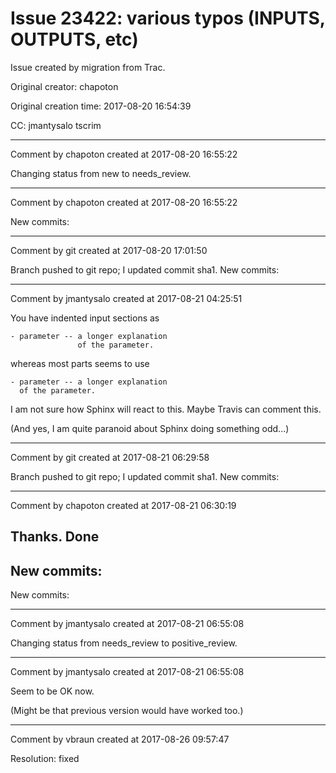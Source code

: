 # Issue 23422: various typos (INPUTS, OUTPUTS, etc)

Issue created by migration from Trac.

Original creator: chapoton

Original creation time: 2017-08-20 16:54:39

CC:  jmantysalo tscrim




---

Comment by chapoton created at 2017-08-20 16:55:22

Changing status from new to needs_review.


---

Comment by chapoton created at 2017-08-20 16:55:22

New commits:


---

Comment by git created at 2017-08-20 17:01:50

Branch pushed to git repo; I updated commit sha1. New commits:


---

Comment by jmantysalo created at 2017-08-21 04:25:51

You have indented input sections as


```
- parameter -- a longer explanation
               of the parameter.
```


whereas most parts seems to use


```
- parameter -- a longer explanation
  of the parameter.
```


I am not sure how Sphinx will react to this. Maybe Travis can comment this.

(And yes, I am quite paranoid about Sphinx doing something odd...)


---

Comment by git created at 2017-08-21 06:29:58

Branch pushed to git repo; I updated commit sha1. New commits:


---

Comment by chapoton created at 2017-08-21 06:30:19

Thanks. Done
----
New commits:
----
New commits:


---

Comment by jmantysalo created at 2017-08-21 06:55:08

Changing status from needs_review to positive_review.


---

Comment by jmantysalo created at 2017-08-21 06:55:08

Seem to be OK now.

(Might be that previous version would have worked too.)


---

Comment by vbraun created at 2017-08-26 09:57:47

Resolution: fixed
